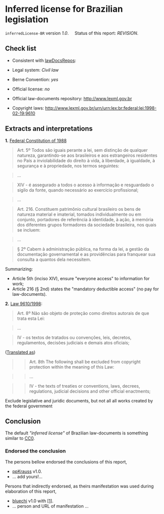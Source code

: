 # Inferred license for Brazilian legislation
`inferredLicense-BR` version *1.0*. &nbsp;&nbsp;&nbsp; Status of this report: *REVISION*.

## Check list
* Consistent with [lawDocsRepos](https://github.com/ppKrauss/openCitation/blob/master/data/lawDocsRepos.csv):

 * Legal system: *Civil law*

 * Berne Convention: *yes*

 * Official license: *no*

 * Official law-documents repository: http://www.lexml.gov.br

* Copyright laws: http://www.lexml.gov.br/urn/urn:lex:br:federal:lei:1998-02-19;9610

## Extracts and interpretations

**1.** [Federal Constitution of 1988](http://www.lexml.gov.br/urn/urn:lex:br:federal:constituicao:1988-10-05;1988)

> Art. 5º Todos são iguais perante a lei, sem distinção de qualquer natureza, garantindo-se aos brasileiros e aos estrangeiros residentes no País a inviolabilidade do direito à vida, à liberdade, à igualdade, à segurança e à propriedade, nos termos seguintes:

>  ...

> XIV - é assegurado a todos o acesso à informação e resguardado o sigilo da fonte, quando necessário ao exercício profissional; 

>  ...

>  Art. 216. Constituem patrimônio cultural brasileiro os bens de natureza material e imaterial, tomados individualmente ou em conjunto, portadores de referência à identidade, à ação, à memória dos diferentes grupos formadores da sociedade brasileira, nos quais se incluem: 

> ...

>  § 2º Cabem à administração pública, na forma da lei, a gestão da documentação governamental e as providências para franquear sua consulta a quantos dela necessitem. 

Summarizing: 
* Article 5th (inciso XIV), ensure "everyone access" to information for work;
* Article 216 (§ 2nd) states the "mandatory deductible access" (no pay for law-documents).


**2.** [Law 9610/1998](http://www.lexml.gov.br/urn/urn:lex:br:federal:lei:1998-02-19;9610):

>  Art. 8º Não são objeto de proteção como direitos autorais de que trata esta Lei:

> ...

> IV - os textos de tratados ou convenções, leis, decretos, regulamentos, decisões judiciais e demais atos oficiais;

([Translated as](http://www.wipo.int/wipolex/en/details.jsp?id=514))

>> Art. 8th The following shall be excluded from copyright protection within the meaning of this Law:

>> ...

>> IV - the texts of treaties or conventions, laws, decrees, regulations, judicial decisions and other official enactments;

Exclude legislative and juridic documents, but not all all works created by the federal government

## Conclusion

The default *"inferred license"* of Brazilian law-documents is something similar to [CC0](https://creativecommons.org/publicdomain/zero/1.0/legalcode).

### Endorsed the conclusion
The persons bellow endorsed the conclusions of this report,
* [ppKrauss](https://github.com/ppKrauss) v1.0.
* ... add yours!...

Persons that indirectly endorsed, as theirs manifestation was used during elaboration of this report,
* [bluechi](https://github.com/bluechi) v1.0 with [[1]](https://github.com/okfn/opendefinition/issues/114#issuecomment-122265499).
* ... person and URL of manifestation ...

